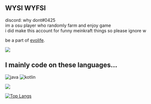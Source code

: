 WYSI WYFSI
-
discord: why dont#0425 \
im a osu player who randomly farm and enjoy game \
i did make this account for funny meinkraft things so please ignore w 

be a part of [evolife](https://evolife.club).

![](https://komarev.com/ghpvc/?username=exit-scammed) 

I mainly code on these languages...
-
![java](https://img.shields.io/badge/-java-blue?style=for-the-badge&logo=java&logoColor=white)
![kotlin](https://img.shields.io/badge/-kotlin-blue?style=for-the-badge&logo=kotlin&logoColor=white)

![](https://github-readme-stats.vercel.app/api?username=exit-scammed&show_icons=true&theme=tokyonight)

[![Top Langs](https://github-readme-stats.vercel.app/api/top-langs/?username=exit-scammed)](https://github.com/anuraghazra/github-readme-stats)

